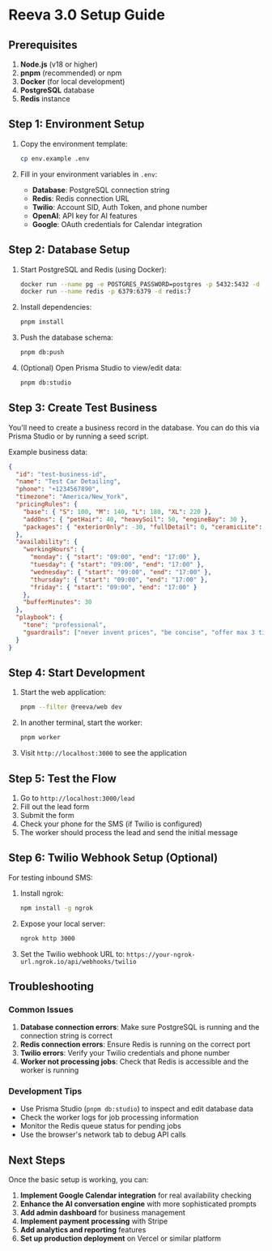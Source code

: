 # Reeva 3.0 Setup Guide

## Prerequisites

1. **Node.js** (v18 or higher)
2. **pnpm** (recommended) or npm
3. **Docker** (for local development)
4. **PostgreSQL** database
5. **Redis** instance

## Step 1: Environment Setup

1. Copy the environment template:
   ```bash
   cp env.example .env
   ```

2. Fill in your environment variables in `.env`:
   - **Database**: PostgreSQL connection string
   - **Redis**: Redis connection URL
   - **Twilio**: Account SID, Auth Token, and phone number
   - **OpenAI**: API key for AI features
   - **Google**: OAuth credentials for Calendar integration

## Step 2: Database Setup

1. Start PostgreSQL and Redis (using Docker):
   ```bash
   docker run --name pg -e POSTGRES_PASSWORD=postgres -p 5432:5432 -d postgres:15
   docker run --name redis -p 6379:6379 -d redis:7
   ```

2. Install dependencies:
   ```bash
   pnpm install
   ```

3. Push the database schema:
   ```bash
   pnpm db:push
   ```

4. (Optional) Open Prisma Studio to view/edit data:
   ```bash
   pnpm db:studio
   ```

## Step 3: Create Test Business

You'll need to create a business record in the database. You can do this via Prisma Studio or by running a seed script.

Example business data:
```json
{
  "id": "test-business-id",
  "name": "Test Car Detailing",
  "phone": "+1234567890",
  "timezone": "America/New_York",
  "pricingRules": {
    "base": { "S": 100, "M": 140, "L": 180, "XL": 220 },
    "addOns": { "petHair": 40, "heavySoil": 50, "engineBay": 30 },
    "packages": { "exteriorOnly": -30, "fullDetail": 0, "ceramicLite": 120 }
  },
  "availability": {
    "workingHours": {
      "monday": { "start": "09:00", "end": "17:00" },
      "tuesday": { "start": "09:00", "end": "17:00" },
      "wednesday": { "start": "09:00", "end": "17:00" },
      "thursday": { "start": "09:00", "end": "17:00" },
      "friday": { "start": "09:00", "end": "17:00" }
    },
    "bufferMinutes": 30
  },
  "playbook": {
    "tone": "professional",
    "guardrails": ["never invent prices", "be concise", "offer max 3 time slots"]
  }
}
```

## Step 4: Start Development

1. Start the web application:
   ```bash
   pnpm --filter @reeva/web dev
   ```

2. In another terminal, start the worker:
   ```bash
   pnpm worker
   ```

3. Visit `http://localhost:3000` to see the application

## Step 5: Test the Flow

1. Go to `http://localhost:3000/lead`
2. Fill out the lead form
3. Submit the form
4. Check your phone for the SMS (if Twilio is configured)
5. The worker should process the lead and send the initial message

## Step 6: Twilio Webhook Setup (Optional)

For testing inbound SMS:

1. Install ngrok:
   ```bash
   npm install -g ngrok
   ```

2. Expose your local server:
   ```bash
   ngrok http 3000
   ```

3. Set the Twilio webhook URL to: `https://your-ngrok-url.ngrok.io/api/webhooks/twilio`

## Troubleshooting

### Common Issues

1. **Database connection errors**: Make sure PostgreSQL is running and the connection string is correct
2. **Redis connection errors**: Ensure Redis is running on the correct port
3. **Twilio errors**: Verify your Twilio credentials and phone number
4. **Worker not processing jobs**: Check that Redis is accessible and the worker is running

### Development Tips

- Use Prisma Studio (`pnpm db:studio`) to inspect and edit database data
- Check the worker logs for job processing information
- Monitor the Redis queue status for pending jobs
- Use the browser's network tab to debug API calls

## Next Steps

Once the basic setup is working, you can:

1. **Implement Google Calendar integration** for real availability checking
2. **Enhance the AI conversation engine** with more sophisticated prompts
3. **Add admin dashboard** for business management
4. **Implement payment processing** with Stripe
5. **Add analytics and reporting** features
6. **Set up production deployment** on Vercel or similar platform
